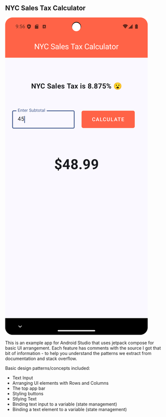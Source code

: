 ## NYC Sales Tax Calculator

![Screenshot of app](./screenshot.png "Screenshot")

This is an example app for Android Studio that uses jetpack compose for basic UI arrangement. Each feature has comments with the source I got that bit of information - to help you understand the patterns we extract from documentation and stack overflow. 

Basic design patterns/concepts included:

- Text Input
- Arranging UI elements with Rows and Columns
- The top app bar
- Styling buttons
- Stlying Text
- Binding text input to a variable (state management) 
- Binding a text element to a variable (state management) 


